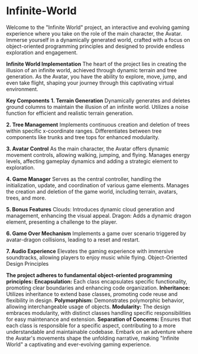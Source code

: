 # Infinite-World
Welcome to the "Infinite World" project, an interactive and evolving gaming experience where you take on the role of the main character, the Avatar. Immerse yourself in a dynamically generated world, crafted with a focus on object-oriented programming principles and designed to provide endless exploration and engagement.

**Infinite World Implementation**
The heart of the project lies in creating the illusion of an infinite world, achieved through dynamic terrain and tree generation. As the Avatar, you have the ability to explore, move, jump, and even take flight, shaping your journey through this captivating virtual environment.

**Key Components**
**1. Terrain Generation**
Dynamically generates and deletes ground columns to maintain the illusion of an infinite world.
Utilizes a noise function for efficient and realistic terrain generation.

**2. Tree Management**
Implements continuous creation and deletion of trees within specific x-coordinate ranges.
Differentiates between tree components like trunks and tree tops for enhanced modularity.

**3. Avatar Control**
As the main character, the Avatar offers dynamic movement controls, allowing walking, jumping, and flying.
Manages energy levels, affecting gameplay dynamics and adding a strategic element to exploration.

**4. Game Manager**
Serves as the central controller, handling the initialization, update, and coordination of various game elements.
Manages the creation and deletion of the game world, including terrain, avatars, trees, and more.

**5. Bonus Features**
Clouds: Introduces dynamic cloud generation and management, enhancing the visual appeal.
Dragon: Adds a dynamic dragon element, presenting a challenge to the player.

**6. Game Over Mechanism**
Implements a game over scenario triggered by avatar-dragon collisions, leading to a reset and restart.

**7. Audio Experience**
Elevates the gaming experience with immersive soundtracks, allowing players to enjoy music while flying.
Object-Oriented Design Principles

**The project adheres to fundamental object-oriented programming principles:**
**Encapsulation:** Each class encapsulates specific functionality, promoting clear boundaries and enhancing code organization.
**Inheritance:** Utilizes inheritance to extend base classes, promoting code reuse and flexibility in design.
**Polymorphism:** Demonstrates polymorphic behavior, allowing interchangeable usage of objects.
**Modularity:** The design embraces modularity, with distinct classes handling specific responsibilities for easy maintenance and extension.
**Separation of Concerns:** Ensures that each class is responsible for a specific aspect, contributing to a more understandable and maintainable codebase.
Embark on an adventure where the Avatar's movements shape the unfolding narrative, making "Infinite World" a captivating and ever-evolving gaming experience.






